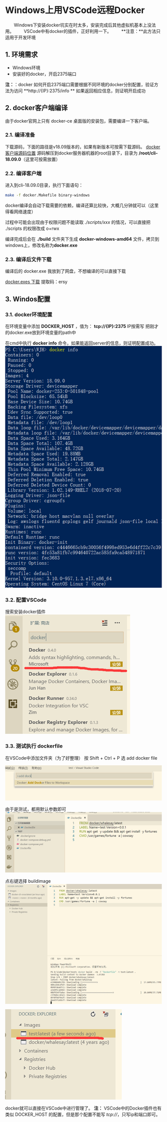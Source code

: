 # Windows上用VSCode远程Docker


　　Windows下安装docker坑实在时太多，安装完成后其他虚拟机基本上没法用。
　　VSCode中有docker的插件，正好利用一下。
　　**注意：**此方法只适用于开发环境
<!-- more -->

## 1. 环境需求

* Windows环境
* 安装好的docker，开启2375端口

**注：**：docker 如何开启2375端口需要根据不同环境的docker分别配置，验证方法为访问 **http://{IP}:2375/info ** 如果返回相应信息，则证明开启成功

## 2. docker客户端编译

由于docker官网上只有 docker-ce 桌面版的安装包，需要编译一下客户端。

### 2.1. 编译准备

下载源码，下面的路径是v18.09版本的，如果有新版本可按需下载源码。
[docker客户端源码位置](https://github.com/docker/cli/tree/v18.09.0)
源码解压到docker服务器机器的root目录下，目录为 **/root/cli-18.09.0**（这里可按需放置）

### 2.2. 编译客户端

进入到cli-18.09.0目录，执行下面语句：

```bash
make -f docker.Makefile binary-windows
```

docker编译会自动下载需要的依赖，编译还算比较快，大概几分钟就可以（这里得看网络速度）

过程中可能会出现由于权限问题不能读取  *./scripts/xxx* 的情况，可以直接把 ./scripts 的权限改成 o+rwx

编译完成后会在 **./build** 文件夹下生成 **docker-windows-amd64** 文件，拷贝到windows上，修改名称为**docker.exe**

### 2.3. 编译后文件下载

编译后的 docker.exe 我放到了网盘，不想编译的可以直接下载

[docker.exes 下载](https://pan.baidu.com/s/15YmThw4O_WStsou7hO0kKg) 
提取码：ersy

## 3. Windos配置

### 3.1. docker环境配置

在环境变量中添加 **DOCKER_HOST** ，值为： **tcp://{IP}:2375** IP按需写
把刚才的docker.exe放到环境变量的path中

在cmd中执行 **docker info** 命令，如果能返回server的信息，则证明配置成功。
![docker的server信息](2019-01-06-10-37-29.png)

### 3.2. 配置VSCode

搜索安装docker插件
![安装插件](2019-01-06-10-39-24.png)

### 3.3. 测试执行 dockerfile

在VSCode中添加文件夹（为了好整理）
按 Shift + Ctrl + P 选 add docker file

![添加 docker file](2019-01-06-10-45-11.png)

由于是测试，都用默认参数即可
![Docker File 的 Demo](2019-01-06-10-46-50.png)

点右键选择 buildimage
![Docker 执行中](2019-01-06-10-54-25.png)

![生成成功](2019-01-06-10-57-45.png)

docker就可以直接在VSCode中进行管理了。
**注：** VSCode中的Docker插件也有类似 DOCKER_HOST 的配置，但是那个配置不能写 *tcp://*，只写ip和端口即可。
